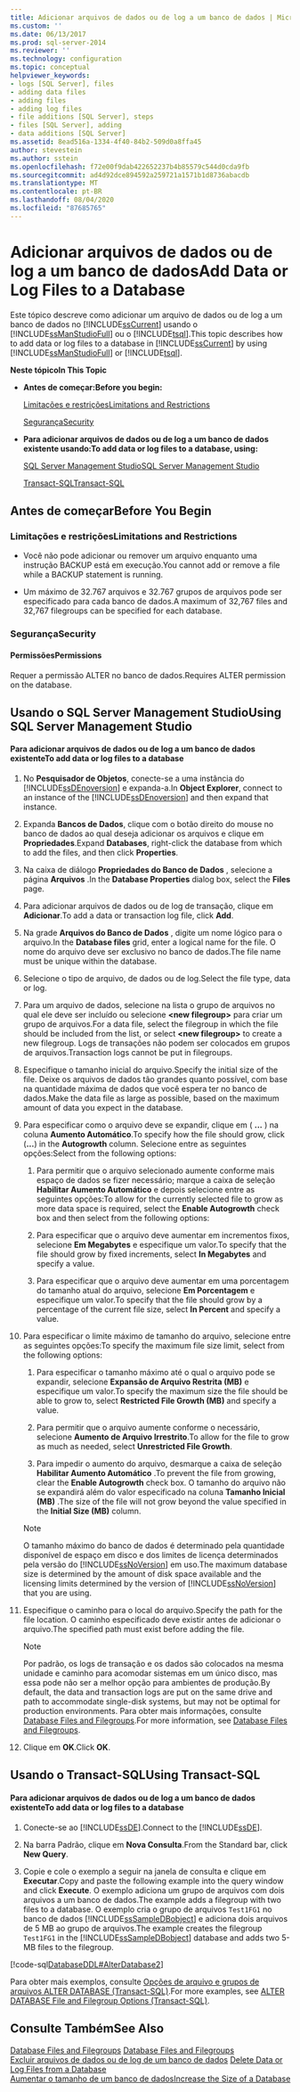 ```yaml
---
title: Adicionar arquivos de dados ou de log a um banco de dados | Microsoft Docs
ms.custom: ''
ms.date: 06/13/2017
ms.prod: sql-server-2014
ms.reviewer: ''
ms.technology: configuration
ms.topic: conceptual
helpviewer_keywords:
- logs [SQL Server], files
- adding data files
- adding files
- adding log files
- file additions [SQL Server], steps
- files [SQL Server], adding
- data additions [SQL Server]
ms.assetid: 8ead516a-1334-4f40-84b2-509d0a8ffa45
author: stevestein
ms.author: sstein
ms.openlocfilehash: f72e00f9dab422652237b4b85579c544d0cda9fb
ms.sourcegitcommit: ad4d92dce894592a259721a1571b1d8736abacdb
ms.translationtype: MT
ms.contentlocale: pt-BR
ms.lasthandoff: 08/04/2020
ms.locfileid: "87685765"
---
```

# <a name="add-data-or-log-files-to-a-database"></a><span data-ttu-id="fda8a-102">Adicionar arquivos de dados ou de log a um banco de dados</span><span class="sxs-lookup"><span data-stu-id="fda8a-102">Add Data or Log Files to a Database</span></span>
  <span data-ttu-id="fda8a-103">Este tópico descreve como adicionar um arquivo de dados ou de log a um banco de dados no [!INCLUDE[ssCurrent](../../includes/sscurrent-md.md)] usando o [!INCLUDE[ssManStudioFull](../../includes/ssmanstudiofull-md.md)] ou o [!INCLUDE[tsql](../../includes/tsql-md.md)].</span><span class="sxs-lookup"><span data-stu-id="fda8a-103">This topic describes how to add data or log files to a database in [!INCLUDE[ssCurrent](../../includes/sscurrent-md.md)] by using [!INCLUDE[ssManStudioFull](../../includes/ssmanstudiofull-md.md)] or [!INCLUDE[tsql](../../includes/tsql-md.md)].</span></span>  
  
 <span data-ttu-id="fda8a-104">**Neste tópico**</span><span class="sxs-lookup"><span data-stu-id="fda8a-104">**In This Topic**</span></span>  
  
-   <span data-ttu-id="fda8a-105">**Antes de começar:**</span><span class="sxs-lookup"><span data-stu-id="fda8a-105">**Before you begin:**</span></span>  
  
     [<span data-ttu-id="fda8a-106">Limitações e restrições</span><span class="sxs-lookup"><span data-stu-id="fda8a-106">Limitations and Restrictions</span></span>](#Restrictions)  
  
     [<span data-ttu-id="fda8a-107">Segurança</span><span class="sxs-lookup"><span data-stu-id="fda8a-107">Security</span></span>](#Security)  
  
-   <span data-ttu-id="fda8a-108">**Para adicionar arquivos de dados ou de log a um banco de dados existente usando:**</span><span class="sxs-lookup"><span data-stu-id="fda8a-108">**To add data or log files to a database, using:**</span></span>  
  
     [<span data-ttu-id="fda8a-109">SQL Server Management Studio</span><span class="sxs-lookup"><span data-stu-id="fda8a-109">SQL Server Management Studio</span></span>](#SSMSProcedure)  
  
     [<span data-ttu-id="fda8a-110">Transact-SQL</span><span class="sxs-lookup"><span data-stu-id="fda8a-110">Transact-SQL</span></span>](#TsqlProcedure)  
  
##  <a name="before-you-begin"></a><a name="BeforeYouBegin"></a> <span data-ttu-id="fda8a-111">Antes de começar</span><span class="sxs-lookup"><span data-stu-id="fda8a-111">Before You Begin</span></span>  
  
###  <a name="limitations-and-restrictions"></a><a name="Restrictions"></a> <span data-ttu-id="fda8a-112">Limitações e restrições</span><span class="sxs-lookup"><span data-stu-id="fda8a-112">Limitations and Restrictions</span></span>  
  
-   <span data-ttu-id="fda8a-113">Você não pode adicionar ou remover um arquivo enquanto uma instrução BACKUP está em execução.</span><span class="sxs-lookup"><span data-stu-id="fda8a-113">You cannot add or remove a file while a BACKUP statement is running.</span></span>  
  
-   <span data-ttu-id="fda8a-114">Um máximo de 32.767 arquivos e 32.767 grupos de arquivos pode ser especificado para cada banco de dados.</span><span class="sxs-lookup"><span data-stu-id="fda8a-114">A maximum of 32,767 files and 32,767 filegroups can be specified for each database.</span></span>  
  
###  <a name="security"></a><a name="Security"></a> <span data-ttu-id="fda8a-115">Segurança</span><span class="sxs-lookup"><span data-stu-id="fda8a-115">Security</span></span>  
  
####  <a name="permissions"></a><a name="Permissions"></a> <span data-ttu-id="fda8a-116">Permissões</span><span class="sxs-lookup"><span data-stu-id="fda8a-116">Permissions</span></span>  
 <span data-ttu-id="fda8a-117">Requer a permissão ALTER no banco de dados.</span><span class="sxs-lookup"><span data-stu-id="fda8a-117">Requires ALTER permission on the database.</span></span>  
  
##  <a name="using-sql-server-management-studio"></a><a name="SSMSProcedure"></a> <span data-ttu-id="fda8a-118">Usando o SQL Server Management Studio</span><span class="sxs-lookup"><span data-stu-id="fda8a-118">Using SQL Server Management Studio</span></span>  
  
#### <a name="to-add-data-or-log-files-to-a-database"></a><span data-ttu-id="fda8a-119">Para adicionar arquivos de dados ou de log a um banco de dados existente</span><span class="sxs-lookup"><span data-stu-id="fda8a-119">To add data or log files to a database</span></span>  
  
1.  <span data-ttu-id="fda8a-120">No **Pesquisador de Objetos**, conecte-se a uma instância do [!INCLUDE[ssDEnoversion](../../includes/ssdenoversion-md.md)] e expanda-a.</span><span class="sxs-lookup"><span data-stu-id="fda8a-120">In **Object Explorer**, connect to an instance of the [!INCLUDE[ssDEnoversion](../../includes/ssdenoversion-md.md)] and then expand that instance.</span></span>  
  
2.  <span data-ttu-id="fda8a-121">Expanda **Bancos de Dados**, clique com o botão direito do mouse no banco de dados ao qual deseja adicionar os arquivos e clique em **Propriedades**.</span><span class="sxs-lookup"><span data-stu-id="fda8a-121">Expand **Databases**, right-click the database from which to add the files, and then click **Properties**.</span></span>  
  
3.  <span data-ttu-id="fda8a-122">Na caixa de diálogo **Propriedades do Banco de Dados** , selecione a página **Arquivos** .</span><span class="sxs-lookup"><span data-stu-id="fda8a-122">In the **Database Properties** dialog box, select the **Files** page.</span></span>  
  
4.  <span data-ttu-id="fda8a-123">Para adicionar arquivos de dados ou de log de transação, clique em **Adicionar**.</span><span class="sxs-lookup"><span data-stu-id="fda8a-123">To add a data or transaction log file, click **Add**.</span></span>  
  
5.  <span data-ttu-id="fda8a-124">Na grade **Arquivos do Banco de Dados** , digite um nome lógico para o arquivo.</span><span class="sxs-lookup"><span data-stu-id="fda8a-124">In the **Database files** grid, enter a logical name for the file.</span></span> <span data-ttu-id="fda8a-125">O nome do arquivo deve ser exclusivo no banco de dados.</span><span class="sxs-lookup"><span data-stu-id="fda8a-125">The file name must be unique within the database.</span></span>  
  
6.  <span data-ttu-id="fda8a-126">Selecione o tipo de arquivo, de dados ou de log.</span><span class="sxs-lookup"><span data-stu-id="fda8a-126">Select the file type, data or log.</span></span>  
  
7.  <span data-ttu-id="fda8a-127">Para um arquivo de dados, selecione na lista o grupo de arquivos no qual ele deve ser incluído ou selecione **\<new filegroup>** para criar um grupo de arquivos.</span><span class="sxs-lookup"><span data-stu-id="fda8a-127">For a data file, select the filegroup in which the file should be included from the list, or select **\<new filegroup>** to create a new filegroup.</span></span> <span data-ttu-id="fda8a-128">Logs de transações não podem ser colocados em grupos de arquivos.</span><span class="sxs-lookup"><span data-stu-id="fda8a-128">Transaction logs cannot be put in filegroups.</span></span>  
  
8.  <span data-ttu-id="fda8a-129">Especifique o tamanho inicial do arquivo.</span><span class="sxs-lookup"><span data-stu-id="fda8a-129">Specify the initial size of the file.</span></span> <span data-ttu-id="fda8a-130">Deixe os arquivos de dados tão grandes quanto possível, com base na quantidade máxima de dados que você espera ter no banco de dados.</span><span class="sxs-lookup"><span data-stu-id="fda8a-130">Make the data file as large as possible, based on the maximum amount of data you expect in the database.</span></span>  
  
9. <span data-ttu-id="fda8a-131">Para especificar como o arquivo deve se expandir, clique em ( **…** ) na coluna **Aumento Automático**.</span><span class="sxs-lookup"><span data-stu-id="fda8a-131">To specify how the file should grow, click (**...**) in the **Autogrowth** column.</span></span> <span data-ttu-id="fda8a-132">Selecione entre as seguintes opções:</span><span class="sxs-lookup"><span data-stu-id="fda8a-132">Select from the following options:</span></span>  
  
    1.  <span data-ttu-id="fda8a-133">Para permitir que o arquivo selecionado aumente conforme mais espaço de dados se fizer necessário; marque a caixa de seleção **Habilitar Aumento Automático** e depois selecione entre as seguintes opções:</span><span class="sxs-lookup"><span data-stu-id="fda8a-133">To allow for the currently selected file to grow as more data space is required, select the **Enable Autogrowth** check box and then select from the following options:</span></span>  
  
    2.  <span data-ttu-id="fda8a-134">Para especificar que o arquivo deve aumentar em incrementos fixos, selecione **Em Megabytes** e especifique um valor.</span><span class="sxs-lookup"><span data-stu-id="fda8a-134">To specify that the file should grow by fixed increments, select **In Megabytes** and specify a value.</span></span>  
  
    3.  <span data-ttu-id="fda8a-135">Para especificar que o arquivo deve aumentar em uma porcentagem do tamanho atual do arquivo, selecione **Em Porcentagem** e especifique um valor.</span><span class="sxs-lookup"><span data-stu-id="fda8a-135">To specify that the file should grow by a percentage of the current file size, select **In Percent** and specify a value.</span></span>  
  
10. <span data-ttu-id="fda8a-136">Para especificar o limite máximo de tamanho do arquivo, selecione entre as seguintes opções:</span><span class="sxs-lookup"><span data-stu-id="fda8a-136">To specify the maximum file size limit, select from the following options:</span></span>  
  
    1.  <span data-ttu-id="fda8a-137">Para especificar o tamanho máximo até o qual o arquivo pode se expandir, selecione **Expansão de Arquivo Restrita (MB)** e especifique um valor.</span><span class="sxs-lookup"><span data-stu-id="fda8a-137">To specify the maximum size the file should be able to grow to, select **Restricted File Growth (MB)** and specify a value.</span></span>  
  
    2.  <span data-ttu-id="fda8a-138">Para permitir que o arquivo aumente conforme o necessário, selecione **Aumento de Arquivo Irrestrito**.</span><span class="sxs-lookup"><span data-stu-id="fda8a-138">To allow for the file to grow as much as needed, select **Unrestricted File Growth**.</span></span>  
  
    3.  <span data-ttu-id="fda8a-139">Para impedir o aumento do arquivo, desmarque a caixa de seleção **Habilitar Aumento Automático** .</span><span class="sxs-lookup"><span data-stu-id="fda8a-139">To prevent the file from growing, clear the **Enable Autogrowth** check box.</span></span> <span data-ttu-id="fda8a-140">O tamanho do arquivo não se expandirá além do valor especificado na coluna **Tamanho Inicial (MB)** .</span><span class="sxs-lookup"><span data-stu-id="fda8a-140">The size of the file will not grow beyond the value specified in the **Initial Size (MB)** column.</span></span>  
  
    > [!NOTE]  
    >  <span data-ttu-id="fda8a-141">O tamanho máximo do banco de dados é determinado pela quantidade disponível de espaço em disco e dos limites de licença determinados pela versão do [!INCLUDE[ssNoVersion](../../includes/ssnoversion-md.md)] em uso.</span><span class="sxs-lookup"><span data-stu-id="fda8a-141">The maximum database size is determined by the amount of disk space available and the licensing limits determined by the version of [!INCLUDE[ssNoVersion](../../includes/ssnoversion-md.md)] that you are using.</span></span>  
  
11. <span data-ttu-id="fda8a-142">Especifique o caminho para o local do arquivo.</span><span class="sxs-lookup"><span data-stu-id="fda8a-142">Specify the path for the file location.</span></span> <span data-ttu-id="fda8a-143">O caminho especificado deve existir antes de adicionar o arquivo.</span><span class="sxs-lookup"><span data-stu-id="fda8a-143">The specified path must exist before adding the file.</span></span>  
  
    > [!NOTE]  
    >  <span data-ttu-id="fda8a-144">Por padrão, os logs de transação e os dados são colocados na mesma unidade e caminho para acomodar sistemas em um único disco, mas essa pode não ser a melhor opção para ambientes de produção.</span><span class="sxs-lookup"><span data-stu-id="fda8a-144">By default, the data and transaction logs are put on the same drive and path to accommodate single-disk systems, but may not be optimal for production environments.</span></span> <span data-ttu-id="fda8a-145">Para obter mais informações, consulte [Database Files and Filegroups](database-files-and-filegroups.md).</span><span class="sxs-lookup"><span data-stu-id="fda8a-145">For more information, see [Database Files and Filegroups](database-files-and-filegroups.md).</span></span>  
  
12. <span data-ttu-id="fda8a-146">Clique em **OK**.</span><span class="sxs-lookup"><span data-stu-id="fda8a-146">Click **OK**.</span></span>  
  
##  <a name="using-transact-sql"></a><a name="TsqlProcedure"></a> <span data-ttu-id="fda8a-147">Usando o Transact-SQL</span><span class="sxs-lookup"><span data-stu-id="fda8a-147">Using Transact-SQL</span></span>  
  
#### <a name="to-add-data-or-log-files-to-a-database"></a><span data-ttu-id="fda8a-148">Para adicionar arquivos de dados ou de log a um banco de dados existente</span><span class="sxs-lookup"><span data-stu-id="fda8a-148">To add data or log files to a database</span></span>  
  
1.  <span data-ttu-id="fda8a-149">Conecte-se ao [!INCLUDE[ssDE](../../includes/ssde-md.md)].</span><span class="sxs-lookup"><span data-stu-id="fda8a-149">Connect to the [!INCLUDE[ssDE](../../includes/ssde-md.md)].</span></span>  
  
2.  <span data-ttu-id="fda8a-150">Na barra Padrão, clique em **Nova Consulta**.</span><span class="sxs-lookup"><span data-stu-id="fda8a-150">From the Standard bar, click **New Query**.</span></span>  
  
3.  <span data-ttu-id="fda8a-151">Copie e cole o exemplo a seguir na janela de consulta e clique em **Executar**.</span><span class="sxs-lookup"><span data-stu-id="fda8a-151">Copy and paste the following example into the query window and click **Execute**.</span></span> <span data-ttu-id="fda8a-152">O exemplo adiciona um grupo de arquivos com dois arquivos a um banco de dados.</span><span class="sxs-lookup"><span data-stu-id="fda8a-152">The example adds a filegroup with two files to a database.</span></span> <span data-ttu-id="fda8a-153">O exemplo cria o grupo de arquivos `Test1FG1` no banco de dados [!INCLUDE[ssSampleDBobject](../../includes/sssampledbobject-md.md)] e adiciona dois arquivos de 5 MB ao grupo de arquivos.</span><span class="sxs-lookup"><span data-stu-id="fda8a-153">The example creates the filegroup `Test1FG1` in the [!INCLUDE[ssSampleDBobject](../../includes/sssampledbobject-md.md)] database and adds two 5-MB files to the filegroup.</span></span>  
  
 [!code-sql[DatabaseDDL#AlterDatabase2](../../snippets/tsql/SQL14/tsql/databaseddl/transact-sql/alterdatabase.sql#alterdatabase2)]  
  
 <span data-ttu-id="fda8a-154">Para obter mais exemplos, consulte [Opções de arquivo e grupos de arquivos ALTER DATABASE &#40;Transact-SQL&#41;](/sql/t-sql/statements/alter-database-transact-sql-file-and-filegroup-options).</span><span class="sxs-lookup"><span data-stu-id="fda8a-154">For more examples, see [ALTER DATABASE File and Filegroup Options &#40;Transact-SQL&#41;](/sql/t-sql/statements/alter-database-transact-sql-file-and-filegroup-options).</span></span>  
  
## <a name="see-also"></a><span data-ttu-id="fda8a-155">Consulte Também</span><span class="sxs-lookup"><span data-stu-id="fda8a-155">See Also</span></span>  
 <span data-ttu-id="fda8a-156">[Database Files and Filegroups](database-files-and-filegroups.md) </span><span class="sxs-lookup"><span data-stu-id="fda8a-156">[Database Files and Filegroups](database-files-and-filegroups.md) </span></span>  
 <span data-ttu-id="fda8a-157">[Excluir arquivos de dados ou de log de um banco de dados](delete-data-or-log-files-from-a-database.md) </span><span class="sxs-lookup"><span data-stu-id="fda8a-157">[Delete Data or Log Files from a Database](delete-data-or-log-files-from-a-database.md) </span></span>  
 [<span data-ttu-id="fda8a-158">Aumentar o tamanho de um banco de dados</span><span class="sxs-lookup"><span data-stu-id="fda8a-158">Increase the Size of a Database</span></span>](increase-the-size-of-a-database.md)  
  
  
